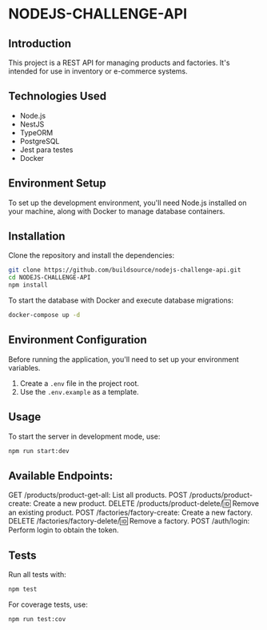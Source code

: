 # NODEJS-CHALLENGE-API

## Introduction
This project is a REST API for managing products and factories. It's intended for use in inventory or e-commerce systems.

## Technologies Used
- Node.js
- NestJS
- TypeORM
- PostgreSQL
- Jest para testes
- Docker

## Environment Setup
To set up the development environment, you'll need Node.js installed on your machine, along with Docker to manage database containers.

## Installation
Clone the repository and install the dependencies:
```bash
git clone https://github.com/buildsource/nodejs-challenge-api.git
cd NODEJS-CHALLENGE-API
npm install
```

To start the database with Docker and execute database migrations:
```bash
docker-compose up -d
```

## Environment Configuration

Before running the application, you'll need to set up your environment variables.

1. Create a `.env` file in the project root.
2. Use the `.env.example` as a template.


## Usage
To start the server in development mode, use:
```bash
npm run start:dev
```

## Available Endpoints:

GET /products/product-get-all: List all products.
POST /products/product-create: Create a new product.
DELETE /products/product-delete/:id: Remove an existing product.
POST /factories/factory-create: Create a new factory.
DELETE /factories/factory-delete/:id: Remove a factory.
POST /auth/login: Perform login to obtain the token.


## Tests
Run all tests with:

```bash
npm test
```

For coverage tests, use:
```bash
npm run test:cov
```